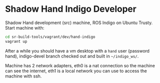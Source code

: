 Shadow Hand Indigo Developer
============================

Shadow Hand development (src) machine, ROS Indigo on Ubuntu Trusty. Start machine with:
```sh
cd sr-build-tools/vagrant/dev/hand-indigo
vagrant up
```
After a while you should have a vm desktop with a `hand` user (password hand), indigo-devel branch checked out and built in `~/indigo_ws/`.

Machine has 2 network adapters, eth0 is a nat connection so the machine can see the internet, eth1 is a local network
you can use to access the machine with ssh.
